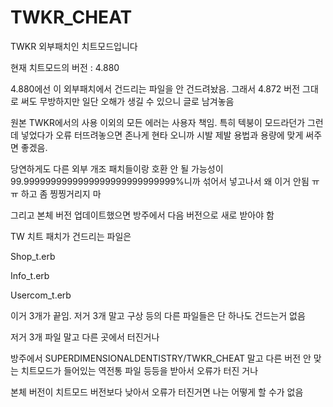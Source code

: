 # TWKR_CHEAT
TWKR 외부패치인 치트모드입니다

현재 치트모드의 버전 : 4.880

4.880에선 이 외부패치에서 건드리는 파일을 안 건드려놨음. 그래서 4.872 버전 그대로 써도 무방하지만 일단 오해가 생길 수 있으니 글로 남겨놓음

원본 TWKR에서의 사용 이외의 모든 에러는 사용자 책임. 특히 텍붕이 모드라던가 그런 데 넣었다가 오류 터뜨려놓으면 존나게 현타 오니까 시발 제발 용법과 용량에 맞게 써주면 좋겠음.

당연하게도 다른 외부 개조 패치들이랑 호환 안 될 가능성이 99.9999999999999999999999999999%니까 섞어서 넣고나서 왜 이거 안됨 ㅠㅠ 하고 좀 찡찡거리지 마

그리고 본체 버전 업데이트했으면 방주에서 다음 버전으로 새로 받아야 함

TW 치트 패치가 건드리는 파일은

Shop_t.erb

Info_t.erb

Usercom_t.erb

이거 3개가 끝임. 저거 3개 말고 구상 등의 다른 파일들은 단 하나도 건드는거 없음


저거 3개 파일 말고 다른 곳에서 터진거나


방주에서 SUPERDIMENSIONALDENTISTRY/TWKR_CHEAT 말고 다른 버전 안 맞는 치트모드가 들어있는 역전통 파일 등등을 받아서 오류가 터진 거나


본체 버전이 치트모드 버전보다 낮아서 오류가 터진거면 나는 어떻게 할 수가 없음
